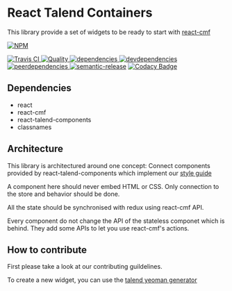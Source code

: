 # React Talend Containers

This library provide a set of widgets to be ready to start with [react-cmf](https://github.com/Talend/react-cmf)


[![NPM][npm-icon] ][npm-url]

[![Travis CI][travis-ci-image] ][travis-ci-url]
[![Quality][quality-badge] ][quality-url]
[![dependencies][dependencies-image] ][dependencies-url]
[![devdependencies][devdependencies-image] ][devdependencies-url]
[![peerdependencies][peerdependencies-image] ][peerdependencies-url]
[![semantic-release](https://img.shields.io/badge/%20%20%F0%9F%93%A6%F0%9F%9A%80-semantic--release-e10079.svg)](https://github.com/semantic-release/semantic-release)
[![Codacy Badge](https://api.codacy.com/project/badge/Grade/c7b3baa7ac56473aa18a34d585a3c861)](https://www.codacy.com/app/Talend/react-cmf-bootstrap)

[npm-icon]: https://nodei.co/npm/react-talend-containers.png?downloads=true
[npm-url]: https://npmjs.org/package/react-talend-containers
[travis-ci-image]: https://travis-ci.org/Talend/react-talend-containers.svg?branch=master
[travis-ci-url]: https://travis-ci.org/Talend/react-talend-containers

[dependencies-image]: https://david-dm.org/Talend/react-talend-containers.png
[dependencies-url]: https://david-dm.org/Talend/react-talend-containers
[devdependencies-image]: https://david-dm.org/Talend/react-talend-containers/dev-status.png
[devdependencies-url]: https://david-dm.org/Talend/react-talend-containers#info=devDependencies
[peerdependencies-image]: https://david-dm.org/Talend/react-talend-containers/peer-status.svg
[peerdependencies-url]: https://david-dm.org/Talend/react-talend-containers?type=peer

[quality-badge]: http://npm.packagequality.com/shield/react-talend-containers.svg
[quality-url]: http://packagequality.com/#?package=react-talend-containers

## Dependencies

* react
* react-cmf
* react-talend-components
* classnames

## Architecture

This library is architectured around one concept:
Connect components provided by react-talend-components which implement our [style guide](http://guidelines.talend.com)

A component here should never embed HTML or CSS.
Only connection to the store and behavior should be done.

All the state should be synchronised with redux using react-cmf API.

Every component do not change the API of the stateless componet which is behind. They add some APIs to let you use react-cmf's actions.

## How to contribute

First please take a look at our contributing guildelines.

To create a new widget, you can use the [talend yeoman generator](https://github.com/Talend/generator-talend)
